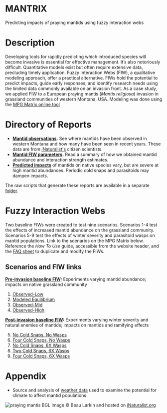 # MANTRIX
Predicting impacts of praying mantids using fuzzy interaction webs

# Description
Developing tools for rapidly predicting which introduced species will become invasive 
is essential for effective management. It’s also notoriously difficult. 
Quantitative models exist but often require extensive data, precluding timely application. 
Fuzzy Interaction Webs (FIW), a qualitative modeling approach, offer a practical alternative. 
FIWs hold the potential to predict impacts, guide early responses, and identify 
research needs using the limited data commonly available on an invasion front. 
As a case study, we applied FIW to a European praying mantis (*Mantis religiosa*) 
invasion in grassland communities of western Montana, USA. Modeling was done using 
the [MPG Matrix online tool](https://matrix.mpgranch.com/#/gallery)

# Directory of Reports
- **[Mantid observations](mantid_observations_mt.md).** See where mantids have been observed 
in western Montana and how many have been seen in recent years. These data are from 
[iNaturalist's](https://www.iNaturalist.org) citizen scientists.
- **[Mantid FIW parameters](mantid_abundance_pcis.md).** Read a summary of how we obtained 
mantid abundance and interaction strength estimates.
- **[Predicted impacts](sensitivity_analysis_results.md)** of mantids on native species vary, 
but are severe at high mantid abundances. Periodic cold snaps and parasitoids may 
dampen impacts.

The raw scripts that generate these reports are available in a separate [folder](code).

# Fuzzy Interaction Webs
Two baseline FIWs were created to test nine scenarios. Scenarios 1-4 test the effects of increased
mantid abundance on the grassland community. Scenarios 5-9 test the effects of winter severity
and parasitoid wasps on mantid populations. Link to the scenarios on the MPG Matrix below. 
Reference the *How To Use* guide, accessible from the website header, and the 
[FAQ sheet](https://matrix.mpgranch.com/#/faq) to duplicate and modify the FIWs. 

## Scenarios and FIW links
**[Pre-invasion baseline FIW](https://matrix.mpgranch.com/#/matrices/bf3590):** Experiments
varying mantid abundance; impacts on native grassland community

1. [Observed-Low](https://matrix.mpgranch.com/#/matrices/2b8a41/experiments/066a05)
2. [Modeled Equilibrium](https://matrix.mpgranch.com/#/matrices/2b8a41/experiments/2610e8)
3. [Observed-Mid](https://matrix.mpgranch.com/#/matrices/2b8a41/experiments/1891c3)  
4. [Observed-High](https://matrix.mpgranch.com/#/matrices/2b8a41/experiments/7cc356)

**[Post-invasion baseline FIW](https://matrix.mpgranch.com/#/matrices/e096f7):** Experiments
varying winter severity and natural enemies of mantids; impacts on mantids and ramifying effects

5. [No Cold Snaps, No Wasps](https://matrix.mpgranch.com/#/matrices/e096f7/experiments/8c5042)
6. [Four Cold Snaps, No Wasps](https://matrix.mpgranch.com/#/matrices/e096f7/experiments/1b1e7c)
7. [No Cold Snaps, 6X Wasps](https://matrix.mpgranch.com/#/matrices/e096f7/experiments/36622d)
8. [Two Cold Snaps, 6X Wasps](https://matrix.mpgranch.com/#/matrices/e096f7/experiments/fdcd6a)
9. [Four Cold Snaps, 6X Wasps](https://matrix.mpgranch.com/#/matrices/e096f7/experiments/e44ac9)

# Appendix
- Source and analysis of [weather data](wmt_winter_severity.md) used to examine the potential 
for climate to affect mantid populations

![praying mantis BGL](https://static.inaturalist.org/photos/436270874/original.jpeg)
Image © Beau Larkin and hosted on [iNaturalist.org](https://www.inaturalist.org/observations/244570042)

